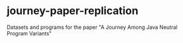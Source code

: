 # journey-paper-replication
Datasets and programs for the paper "A Journey Among Java Neutral Program Variants"
